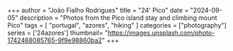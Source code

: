 +++
author = "João Fialho Rodrigues"
title = "24' Pico"
date = "2024-09-05"
description = "Photos from the Pico island stay and climbing mount Pico"
tags = [
    "portugal", "azores", "hiking"
]
categories = ["photography"]
series = ['24azores']
thumbnail= "https://images.unsplash.com/photo-1742468085765-9f9e98860ba2"
+++